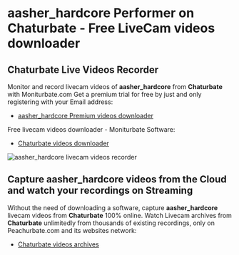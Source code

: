 # aasher_hardcore Performer on Chaturbate - Free LiveCam videos downloader

## Chaturbate Live Videos Recorder

Monitor and record livecam videos of **aasher_hardcore** from **Chaturbate** with Moniturbate.com
Get a premium trial for free by just and only registering with your Email address:
* [aasher_hardcore Premium videos downloader](https://moniturbate.com/request-demo-licence-key.html)

Free livecam videos downloader - Moniturbate Software:
* [Chaturbate videos downloader](https://moniturbate.com/moniturbate-download-software.html)

![aasher_hardcore livecam videos recorder](https://peachurnet.com/templates/moniturbate-software.png)


## Capture aasher_hardcore videos from the Cloud and watch your recordings on Streaming

Without the need of downloading a software, capture **aasher_hardcore** livecam videos from **Chaturbate** 100% online.
Watch Livecam archives from **Chaturbate** unlimitedly from thousands of existing recordings, only on Peachurbate.com and its websites network:
* [Chaturbate videos archives](https://peachurnet.com/)